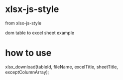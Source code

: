 # xlsx-js-style 
from xlsx-js-style 

dom table to excel sheet example

# how to use

xlsx_download(tableId, fileName, excelTitle, sheetTitle, exceptColumnArray);